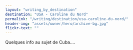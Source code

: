```yaml
---
layout: "writing_by_destination"
destination: "USA - Caroline du Nord"
permalink: "/writing/destination/usa-caroline-du-nord/"
header-img: "assets/owner/hero/archive-bg.jpg"
flickr-text: ""
---
```


Quelques info au sujet de Cuba....